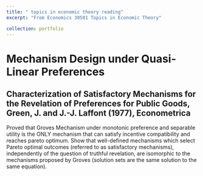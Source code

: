 ```yaml
---
title: " topics in economic theory reading"
excerpt: "From Economics 30501 Topics in Economic Theory"

collection: portfolio
---
```


# Mechanism Design under Quasi-Linear Preferences
## Characterization of Satisfactory Mechanisms for the Revelation of Preferences for Public Goods, Green, J. and J.-J. Laffont (1977), Econometrica

Proved that Groves Mechanism under monotonic preference and separable utility is the ONLY mechanism that can satisfy incentive compatibility and reaches pareto optimum. Show that well-defined mechanisms which select Pareto optimal outcomes (referred to as satisfactory mechanisms), independently of the question of truthful revelation, are  isomorphic to the mechanisms proposed by Groves (solution sets are the same solution to the same equation).


## 
